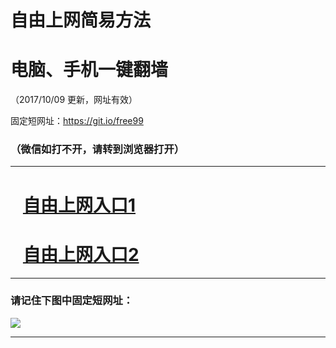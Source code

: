 ﻿# 自由上网简易方法

# 电脑、手机一键翻墙

（2017/10/09 更新，网址有效）

固定短网址：https://git.io/free99

### （微信如打不开，请转到浏览器打开）


***





# &nbsp;&nbsp; <a href="http://ft3018226770.fwq-tz-1001.info/fwqtz01.html?t=100900131316 " target="_blank">自由上网入口1</a>
# &nbsp;&nbsp; <a href="http://ft1643724410.fwq-tz-1002.info/fwqtz02.html?t=10090017562 " target="_blank">自由上网入口2</a>
***

### 请记住下图中固定短网址：

<img src="https://s3-us-west-2.amazonaws.com/fwq-1001/yjfq-20170905okok.png" /> 


***

